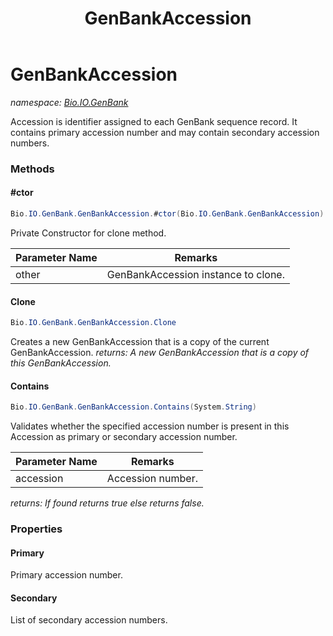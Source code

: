﻿---
title: GenBankAccession
---

# GenBankAccession
_namespace: [Bio.IO.GenBank](N-Bio.IO.GenBank.html)_

Accession is identifier assigned to each GenBank sequence record.
 It contains primary accession number and may contain secondary accession numbers.

### Methods

#### #ctor
```csharp
Bio.IO.GenBank.GenBankAccession.#ctor(Bio.IO.GenBank.GenBankAccession)
```
Private Constructor for clone method.

|Parameter Name|Remarks|
|--------------|-------|
|other|GenBankAccession instance to clone.|


#### Clone
```csharp
Bio.IO.GenBank.GenBankAccession.Clone
```
Creates a new GenBankAccession that is a copy of the current GenBankAccession.
_returns: A new GenBankAccession that is a copy of this GenBankAccession._

#### Contains
```csharp
Bio.IO.GenBank.GenBankAccession.Contains(System.String)
```
Validates whether the specified accession number is present in 
 this Accession as primary or secondary accession number.

|Parameter Name|Remarks|
|--------------|-------|
|accession|Accession number.|

_returns: If found returns true else returns false._



### Properties

#### Primary
Primary accession number.
#### Secondary
List of secondary accession numbers.

